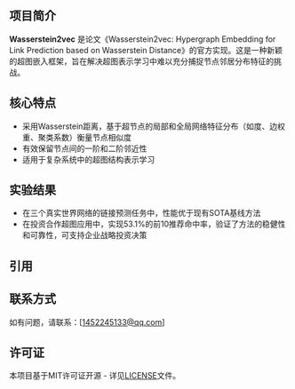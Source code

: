 ## 项目简介
**Wasserstein2vec** 是论文《Wasserstein2vec: Hypergraph Embedding for Link Prediction based on Wasserstein Distance》的官方实现。这是一种新颖的超图嵌入框架，旨在解决超图表示学习中难以充分捕捉节点邻居分布特征的挑战。

## 核心特点
- 采用Wasserstein距离，基于超节点的局部和全局网络特征分布（如度、边权重、聚类系数）衡量节点相似度
- 有效保留节点间的一阶和二阶邻近性
- 适用于复杂系统中的超图结构表示学习

## 实验结果
- 在三个真实世界网络的链接预测任务中，性能优于现有SOTA基线方法
- 在投资合作超图应用中，实现53.1%的前10推荐命中率，验证了方法的稳健性和可靠性，可支持企业战略投资决策

## 引用

## 联系方式
如有问题，请联系：[1452245133@qq.com]

## 许可证
本项目基于MIT许可证开源 - 详见[LICENSE](LICENSE)文件。
